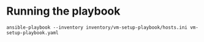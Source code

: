 # Running the playbook
```
ansible-playbook --inventory inventory/vm-setup-playbook/hosts.ini vm-setup-playbook.yaml 
```